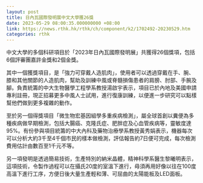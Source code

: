 ```yaml
---
layout: post
title: 日內瓦國際發明展中文大學獲26獎
date: 2023-05-29 08:00:35.000000000 +08:00
link: https://news.rthk.hk/rthk/ch/component/k2/1702492-20230529.htm
categories: rthk
---
```


中文大學的多個科研項目於「2023年日內瓦國際發明展」共獲得26個獎項，包括6個評審團嘉許金獎和2個金獎。
 
其中一個獲獎項目，是「強力可穿戴人造肌肉」，使用者可以透過穿戴在手、腕、膝和其他關節的人造肌肉，幫助及訓練中風或脊髓損傷患者的肩膀、肘部、手腕及腳。負責統籌的中大生物醫學工程學系教授湯啟宇表示，項目已於內地及美國申請專利註冊，現正招募更多中風人士試用，進行復康訓練，以便進一步研究可以點樣幫他們做到更多複雜的動作。

至於另一個得獎項目「微生物宏基因組學多重疾病檢測」，屬全球首創以糞便為多種疾病做早期檢測，包括大腸癌、克隆氏症、肥胖症及心血管疾病等，靈敏度達95%。有份參與項目統籌的中大內科及藥物治療學系教授黃秀娟表示，機器每次可以分析大約3千至4千個市民的樣本做檢測，評估報告約7日便可完成，每次檢測費用估計由數百至1千元不等。

另一項發明是透過簡易技術，生產特別的納米晶體，精神科學系醫生黎曦明表示，這項技術，令製作過程可以在攝氏20度的室溫下進行，毋須再用好像以往在100度高溫下進行工序，方便日後大量生產輕和薄、可屈曲的太陽能板及LED面板。

